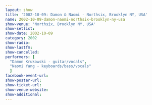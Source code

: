 ```yaml
---
layout: show
title: '2002-10-09: Damon & Naomi - Northsix, Brooklyn NY, USA'
name: 2002-10-09-damon-naomi-northsix-brooklyn-ny-usa
show-venue: 'Northsix, Brooklyn NY, USA'
show-setlist: 
show-date: 2002-10-09
category: 2002
show-radio: 
show-lastfm: 
show-cancelled: 
performers: [
  "Damon Krukowski - guitar/vocals",
  "Naomi Yang - keyboards/bass/vocals"
  ]
facebook-event-url: 
show-poster-url: 
show-ticket-url: 
show-venue-website: 
show-additional: 
---
```


